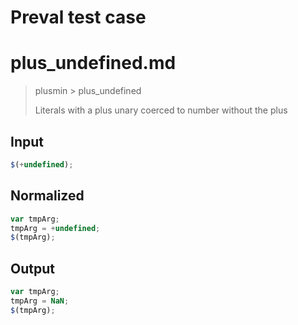 # Preval test case

# plus_undefined.md

> plusmin > plus_undefined
>
> Literals with a plus unary coerced to number without the plus

## Input

`````js filename=intro
$(+undefined);
`````

## Normalized

`````js filename=intro
var tmpArg;
tmpArg = +undefined;
$(tmpArg);
`````

## Output

`````js filename=intro
var tmpArg;
tmpArg = NaN;
$(tmpArg);
`````
